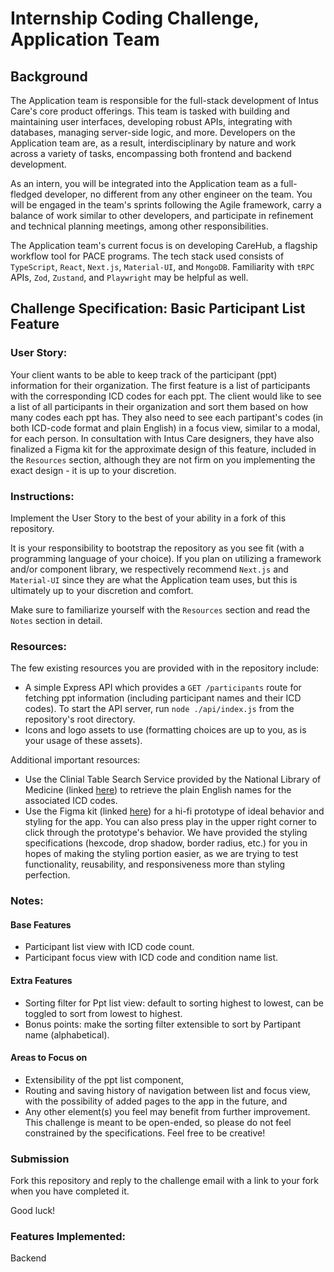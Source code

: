 # Internship Coding Challenge, Application Team
## Background

The Application team is responsible for the full-stack development of Intus Care's core product offerings. This team is tasked with building and maintaining user interfaces, developing robust APIs, integrating with databases, managing server-side logic, and more. Developers on the Application team are, as a result, interdisciplinary by nature and work across a variety of tasks, encompassing both frontend and backend development.

As an intern, you will be integrated into the Application team as a full-fledged developer, no different from any other engineer on the team. You will be engaged in the team's sprints following the Agile framework, carry a balance of work similar to other developers, and participate in refinement and technical planning meetings, among other responsibilities.

The Application team's current focus is on developing CareHub, a flagship workflow tool for PACE programs. The tech stack used consists of `TypeScript`, `React`, `Next.js`, `Material-UI`, and `MongoDB`. Familiarity with `tRPC` APIs, `Zod`, `Zustand`, and `Playwright` may be helpful as well.

## Challenge Specification: Basic Participant List Feature
### User Story:

Your client wants to be able to keep track of the participant (ppt) information for their organization. The first feature is a list of participants with the corresponding ICD codes for each ppt. The client would like to see a list of all participants in their organization and sort them based on how many codes each ppt has. They also need to see each partipant's codes (in both ICD-code format and plain English) in a focus view, similar to a modal, for each person. In consultation with Intus Care designers, they have also finalized a Figma kit for the approximate design of this feature, included in the `Resources` section, although they are not firm on you implementing the exact design - it is up to your discretion.

### Instructions:

Implement the User Story to the best of your ability in a fork of this repository. 

It is your responsibility to bootstrap the repository as you see fit (with a programming language of your choice). If you plan on utilizing a framework and/or component library, we respectively recommend `Next.js` and `Material-UI` since they are what the Application team uses, but this is ultimately up to your discretion and comfort.

Make sure to familiarize yourself with the `Resources` section and read the `Notes` section in detail.


### Resources:

The few existing resources you are provided with in the repository include:

- A simple Express API which provides a ```GET /participants``` route for fetching ppt information (including participant names and their ICD codes). To start the API server, run ```node ./api/index.js``` from the repository's root directory.
- Icons and logo assets to use (formatting choices are up to you, as is your usage of these assets). 

Additional important resources:
- Use the Clinial Table Search Service provided by the National Library of Medicine (linked [here](https://clinicaltables.nlm.nih.gov/apidoc/icd10cm/v3/doc.html)) to retrieve the plain English names for the associated ICD codes.
- Use the Figma kit (linked [here]( https://www.figma.com/file/5xvyEkogl7FVbl5hbiJptO/PptListFeature?node-id=0%3A1
)) for a hi-fi prototype of ideal behavior and styling for the app. You can also press play in the upper right corner to click through the prototype's behavior.
We have provided the styling specifications (hexcode, drop shadow, border radius, etc.) for you in hopes of making the styling portion easier, as we are trying to test functionality, reusability, and responsiveness more than styling perfection. 


### Notes:

#### Base Features
- Participant list view with ICD code count.
- Participant focus view with ICD code and condition name list.

#### Extra Features
- Sorting filter for Ppt list view: default to sorting highest to lowest, can be toggled to sort from lowest to highest.
- Bonus points: make the sorting filter extensible to sort by Partipant name (alphabetical).

#### Areas to Focus on 
- Extensibility of the ppt list component,
- Routing and saving history of navigation between list and focus view, with the possibility of added pages to the app in the future, and
- Any other element(s) you feel may benefit from further improvement. This challenge is meant to be open-ended, so please do not feel constrained by the specifications. Feel free to be creative!



### Submission

Fork this repository and reply to the challenge email with a link to your fork when you have completed it.

Good luck!


### Features Implemented:

Backend
